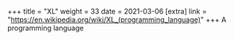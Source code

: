 +++
title = "XL"
weight = 33
date = 2021-03-06
[extra]
link = "https://en.wikipedia.org/wiki/XL_(programming_language)"
+++
A programming language

